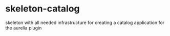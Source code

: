# skeleton-catalog
skeleton with all needed infrastructure for creating a catalog application for the aurelia plugin
